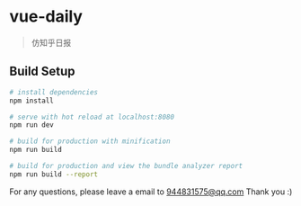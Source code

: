 # vue-daily

> 仿知乎日报

## Build Setup

``` bash
# install dependencies
npm install

# serve with hot reload at localhost:8080
npm run dev

# build for production with minification
npm run build

# build for production and view the bundle analyzer report
npm run build --report
```

For any questions, please leave a email to 944831575@qq.com Thank you :)
